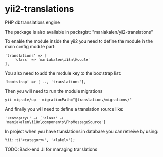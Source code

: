 # yii2-translations
PHP db translations engine


The package is also available in packagist: "maniakalen/yii2-translations"

To enable the module inside the yii2 you need to define the module in the main config module part:

    'translations' => [
        'class' => 'maniakalen\i18n\Module'
    ],
    
You also need to add the module key to the bootstrap list:
    
    'bootstrap' => [..., 'translations'],

Then you will need to run the module migrations

    yii migrate/up --migrationPath="@translations/migrations/"
    
And finally you will need to define a translation source like:

    '<category>' => ['class' => 'maniakalen\i18n\components\PhpMessageSource']
    
In project when you have translations in database you can retreive by using:

    Yii::t('<category>', '<label>');
    
    
TODO: Back-end UI for managing translations